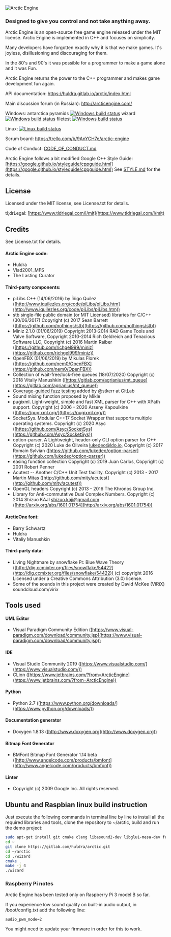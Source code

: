 ![Arctic Engine](doc/logo_black_on_transparent.png)
### Designed to give you control and not take anything away.

Arctic Engine is an open-source free game engine released under the MIT license. Arctic Engine is implemented in C++ and focuses on simplicity.

Many developers have forgotten exactly why it is that we make games. It's joyless, disillusioning and discouraging for them.

In the 80's and 90's it was possible for a programmer to make a game alone and it was Fun.

Arctic Engine returns the power to the C++ programmer and makes game development fun again.

API documentation: https://huldra.gitlab.io/arctic/index.html

Main discussion forum (in Russian): http://arcticengine.com/

Windows:
antarctica pyramids [![Windows build status](https://ci.appveyor.com/api/projects/status/69n7xslx9f3tcoy3?svg=true)](https://ci.appveyor.com/project/FrostyMorning/arctic)
wizard [![Windows build status](https://ci.appveyor.com/api/projects/status/sa5a1rng94yb4w4o?svg=true)](https://ci.appveyor.com/project/FrostyMorning/arctic)
filetest [![Windows build status](https://ci.appveyor.com/api/projects/status/7tb6wk4xdwhp4dlq?svg=true)](https://ci.appveyor.com/project/FrostyMorning/arctic)

Linux: [![Linux build status](https://gitlab.com/huldra/arctic/badges/master/pipeline.svg)](https://gitlab.com/huldra/arctic/pipelines)


Scrum board: https://trello.com/b/9AnYCH7e/arctic-engine

Code of Conduct: [CODE_OF_CONDUCT.md](CODE_OF_CONDUCT.md)

Arctic Engine follows a bit modified Google C++ Style Guide: [https://google.github.io/styleguide/cppguide.html](https://google.github.io/styleguide/cppguide.html)
See [STYLE.md](STYLE.md) for the details.

## License
Licensed under the MIT license, see License.txt for details.

tl;drLegal: [https://www.tldrlegal.com/l/mit](https://www.tldrlegal.com/l/mit)

## Credits
See License.txt for details.

#### Arctic Engine code:

* Huldra
* Vlad2001_MFS
* The Lasting Curator

#### Third-party components:

* piLibs C++ (14/06/2016) by Íñigo Quílez ([http://www.iquilezles.org/code/piLibs/piLibs.htm](http://www.iquilezles.org/code/piLibs/piLibs.htm))
* stb single-file public domain (or MIT Licensed) libraries for C/C++ (30/06/2017) Copyright (c) 2017 Sean Barrett ([https://github.com/nothings/stb](https://github.com/nothings/stb))
* Miniz 2.1.0 (01/06/2019) Copyright 2013-2014 RAD Game Tools and Valve Software, Copyright 2010-2014 Rich Geldreich and Tenacious Software LLC, Copyright (c) 2016 Martin Raiber ([https://github.com/richgel999/miniz](https://github.com/richgel999/miniz))
* OpenFBX (01/06/2019) by Mikulas Florek ([https://github.com/nem0/OpenFBX](https://github.com/nem0/OpenFBX))
* Collection of wait-free/lock-free queues (18/07/2020) Copyright (c) 2018 Vitaliy Manushkin ([https://gitlab.com/agrianius/mt_queue](https://gitlab.com/agrianius/mt_queue))
* [Coverage-guided fuzz testing](https://docs.gitlab.com/ee/user/application_security/coverage_fuzzing/#coverage-guided-fuzz-testing-ultimate) added by @stkerr at GitLab
* Sound mixing function proposed by Mikle
* pugixml. Light-weight, simple and fast XML parser for C++ with XPath support. Copyright (c) 2006 - 2020 Arseny Kapoulkine ([https://pugixml.org/](https://pugixml.org/))
* SocketSys. Modular C++17 Socket Wrapper that supports multiple operating systems. Copyright (c) 2020 Asyc ([https://github.com/Asyc/SocketSys](https://github.com/Asyc/SocketSys))
* option-parser. A Lightweight, header-only CLI option parser for C++ Copyright (c) 2020 Luke de Oliveira <lukedeo@ldo.io>, Copyright (c) 2017 Romain Sylvian ([https://github.com/lukedeo/option-parser](https://github.com/lukedeo/option-parser))
* easing function collection Copyright (c) 2019 Juan Carlos, Copyright (c) 2001 Robert Penner
* Acutest -- Another C/C++ Unit Test facility. Copyright (c) 2013 - 2017 Martin Mitas ([http://github.com/mity/acutest](http://github.com/mity/acutest))
* OpenGL headers Copyright (c) 2013 - 2016 The Khronos Group Inc.
* Library for Anti-commutative Dual Complex Numbers. Copyright (c) 2014 Shizuo KAJI <shizuo.kaji@gmail.com> ([http://arxiv.org/abs/1601.01754](http://arxiv.org/abs/1601.01754))

#### ArcticOne font:

* Barry Schwartz
* Huldra
* Vitaliy Manushkin

#### Third-party data:

* Living Nightmare by snowflake Ft: Blue Wave Theory ([http://dig.ccmixter.org/files/snowflake/54422](http://dig.ccmixter.org/files/snowflake/54422)) (c) copyright 2016 Licensed under a Creative Commons Attribution (3.0) license.
* Some of the sounds in this project were created by David McKee (ViRiX) soundcloud.com/virix

## Tools used

#### UML Editor

* Visual Paradigm Community Edition ([https://www.visual-paradigm.com/download/community.jsp](https://www.visual-paradigm.com/download/community.jsp))

#### IDE

* Visual Studio Community 2019
([https://www.visualstudio.com/](https://www.visualstudio.com/))
* CLion ([https://www.jetbrains.com/?from=ArcticEngine](https://www.jetbrains.com/?from=ArcticEngine))

#### Python

* Python 2.7 ([https://www.python.org/downloads/](https://www.python.org/downloads/))

#### Documentation generator

* Doxygen 1.8.13 ([http://www.doxygen.org](http://www.doxygen.org))

#### Bitmap Font Generator

* BMFont Bitmap Font Generator 1.14 beta ([http://www.angelcode.com/products/bmfont](http://www.angelcode.com/products/bmfont))

#### Linter

* Copyright (c) 2009 Google Inc. All rights reserved.

## Ubuntu and Raspbian linux build instruction

Just execute the following commands in terminal line by line to install all the required libraries and tools, clone the repository to ~/arctic, build and run the demo project: 

```bash
sudo apt-get install git cmake clang libasound2-dev libglu1-mesa-dev freeglut3-dev libgles2-mesa-dev
cd ~
git clone https://gitlab.com/huldra/arctic.git
cd ~/arctic
cd ./wizard
cmake .
make -j 4
./wizard
```

### Raspberry Pi notes

Arctic Engine has been tested only on Raspberry Pi 3 model B so far.

If you experience low sound quality on built-in audio output, in /boot/config.txt add the following line:
```
audio_pwm_mode=2
```
You might need to update your firmware in order for this to work.
